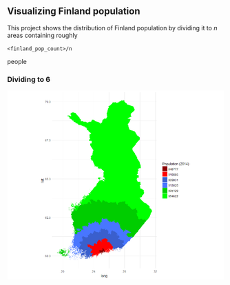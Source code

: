 ## Visualizing Finland population

This project shows the distribution of Finland population by dividing it to *n* areas containing roughly 
```
<finland_pop_count>/n 
```
people

### Dividing to 6

![alt text](https://raw.githubusercontent.com/tkettu/suomiVisualization/master/images/suomi6_withLegends.png)






